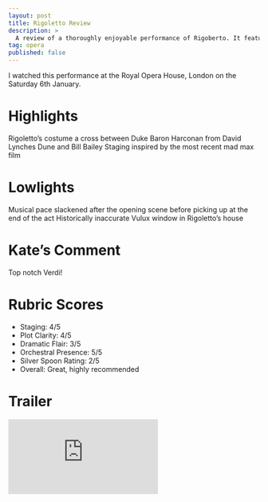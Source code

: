 ```yaml
---
layout: post
title: Rigoletto Review
description: >
  A review of a thoroughly enjoyable performance of Rigoberto. It featured a Rigoberto costume that’s a cross between Duke Baron Harconan from David Lynches Dune and Bill Bailey.
tag: opera
published: false
---
```


I watched this performance at the Royal Opera House, London on the Saturday 6th January.

# Highlights
Rigoletto’s costume a cross between Duke Baron Harconan from David Lynches Dune and Bill Bailey
Staging inspired by the most recent mad max film

# Lowlights
Musical pace slackened after the opening scene before picking up at the end of the act
Historically inaccurate Vulux window in Rigoletto’s house

# Kate’s Comment
Top notch Verdi!

# Rubric Scores

* Staging: 4/5
* Plot Clarity: 4/5
* Dramatic Flair: 3/5
* Orchestral Presence: 5/5
* Silver Spoon Rating: 2/5
* Overall: Great, highly recommended

# Trailer

<iframe class="youtube" src="https://www.youtube-nocookie.com/embed/eYyuK5xLgSc" title="YouTube video player" frameborder="0" allow="accelerometer; autoplay; clipboard-write; encrypted-media; gyroscope; picture-in-picture" allowfullscreen></iframe>
